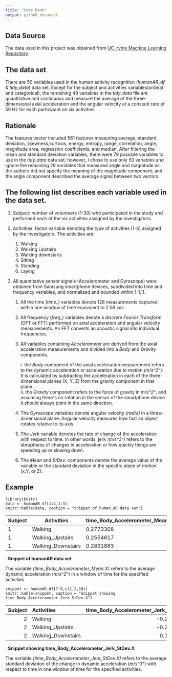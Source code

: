 ```yaml
---
title: "Code Book"
output: github_document
---
```


## Data Source

The data used in this project was obtained from [UC Irvine Machine Learning Repository](http://archive.ics.uci.edu/dataset/240/human+activity+recognition+using+smartphones)

## The data set

There are 50 variables used in the human activity recognition (*humanAR_df* & *tidy_data*) data set. Except for the subject and activities variables(ordinal and categorical), the remaining 48 variables in the *tidy_data* file are quantitative and continuous and measure the average of the three-dimensional axial acceleration and the angular velocity at a constant rate of 50 Hz for each participant on six activities.

## Rationale

The features vector included 561 features measuring average, standard deviation, skewness,kurtosis, energy, entropy, range, correlation, angle, magnitude area, regression coefficients, and median. After filtering the mean and standard deviation variables, there were 79 possible variables to use in the *tidy_data* data set; however, I chose to use only 50 variables and ignore the remaining 29 variables that measured angle and magnitude as the authors did not specify the meaning of the magnitude component, and the angle component described the average signal between two vectors.

## The following list describes each variable used in the data set.

1.  Subject: number of volunteers (1-30) who participated in the study and performed each of the six activities assigned by the investigators.

2.  Activities: factor variable denoting the type of activities (1-6) assigned by the investigators. The activities are:

    1.  Walking
    2.  Walking Upstairs
    3.  Walking downstairs
    4.  Sitting
    5.  Standing
    6.  Laying

3.  All quantitative sensor signals (Accelerometer and Gyroscope) were obtained from Samsung smartphone devices, subdivided into time and frequency variables, and normalized and bounded within [-1,1].

    1.  All the time (*time\_*) variables denote 128 measurements captured within one window of time equivalent to 2.56 sec

    2.  All frequency (*freq\_*) variables denote a *discrete Fourier Transform* (DFT or FFT) performed on axial acceleration and angular velocity measurements. An FFT converts an acoustic signal into individual frequencies.

    3.  All variables containing *Accelerometer* are derived from the axial acceleration measurements and divided into a *Body* and *Gravity* components.

        i.  the *Body* component of the axial acceleration measurement refers to the dynamic acceleration or acceleration due to motion *(m/s^2^)*. It is calculated by subtracting the acceleration in each of the three-dimensional planes (X, Y, Z) from the gravity component in that plane.  
        ii. the *Gravity* component refers to the force of gravity in *m/s^2^*, and assuming there's no rotation in the sensor of the smartphone device it should always point in the same direction.

    4.  The *Gyroscope* variables denote angular velocity *(rad/s)* in a three-dimensional plane. Angular velocity measures how fast an object rotates relative to its axis.

    5.  The *Jerk* variable denotes the rate of change of the acceleration with respect to time. In other words, jerk *(m/s^3^)* refers to the abruptness of changes in acceleration or how quickly things are speeding up or slowing down.

    6.  The *Mean* and *StDev.* components denote the average value of the variable or the standard deviation in the specific plane of motion (x,Y, or Z).

## Example

```{r}
library(knitr)
data <- humanAR_df[1:4,1:3]
knitr::kable(data, caption = "Snippet of human_AR data set")
```

| Subject | Activities         | **time_Body_Accelerometer_Mean.X** |
|---------|--------------------|------------------------------------|
| 1       | Walking            | 0.2773308                          |
| 1       | Walking_Upstairs   | 0.2554617                          |
| 1       | Walking_Downstairs | 0.2891883                          |

: **Snippet of humanAR data set**

The variable *(time_Body_Accelerometer_Mean.X)* refers to the average dynamic acceleration (*m/s^2^*) in a window of time for the specified activities.

```{r}
snippet <- humanAR_df[7:9,c(1,2,18)]
knitr::kable(snippet, caption = "Snippet showing time_Body_Accelerometer_Jerk_StDev.X")
```

| Subject | Activities         | **time_Body_Accelerometer_Jerk_StDev.X** |
|--------:|:-------------------|-----------------------------------------:|
|       2 | Walking            | -0.2775305                              |
|       2 | Walking_Upstairs   | -0.2761219                              |
|       2 | Walking_Downstairs |  0.1472491                              |

: **Snippet showing time_Body_Accelerometer_Jerk_StDev.X**

The variable *(time_Body_Accelerometer_Jerk_StDev.X)* refers to the average standard deviation of the change in dynamic acceleration (*m/s^3^*) with respect to time in one window of time for the specified activities.

